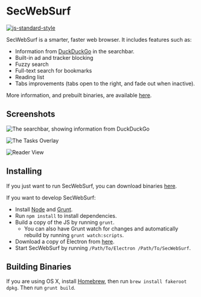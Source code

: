 # SecWebSurf

[![js-standard-style](https://cdn.rawgit.com/feross/standard/master/badge.svg)](https://github.com/feross/standard)

SecWebSurf is a smarter, faster web browser. It includes features such as:

* Information from [DuckDuckGo](https://duckduckgo.com) in the searchbar.
* Built-in ad and tracker blocking
* Fuzzy search
* Full-text search for bookmarks
* Reading list
* Tabs improvements (tabs open to the right, and fade out when inactive).

More information, and prebuilt binaries, are available [here](https://secwebapps.github.io/secwebsurf/).

## Screenshots

![The searchbar, showing information from DuckDuckGo](https://secwebapps.github.io/secwebsurf/tour/img/searchbar_duckduckgo_answers.png)

![The Tasks Overlay](https://secwebapps.github.io/secwebsurf/tour/img/tasks.png)

![Reader View](https://secwebapps.github.io/secwebsurf/tour/img/reading_list.png)

## Installing

If you just want to run SecWebSurf, you can download binaries [here](https://github.com/SecWebApps/secwebsurf/releases).

If you want to develop SecWebSurf:

* Install [Node](https://nodejs.org) and [Grunt](http://gruntjs.com).
* Run `npm install` to install dependencies.
* Build a copy of the JS by running ```grunt```.
  * You can also have Grunt watch for changes and automatically rebuild by running ```grunt watch:scripts```.
* Download a copy of Electron from [here](https://github.com/electron/electron/releases).
* Start SecWebSurf by running `/Path/To/Electron /Path/To/SecWebSurf`.

## Building Binaries

If you are using OS X, install [Homebrew](http://brew.sh), then run `brew install fakeroot dpkg`.
Then run `grunt build`.
